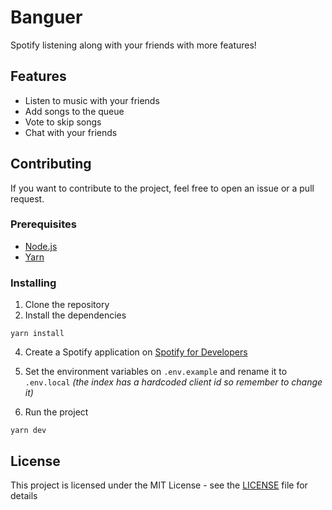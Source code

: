 # Banguer
Spotify listening along with your friends with more features!

## Features
- Listen to music with your friends
- Add songs to the queue
- Vote to skip songs
- Chat with your friends

## Contributing
If you want to contribute to the project, feel free to open an issue or a pull request.

### Prerequisites
- [Node.js](https://nodejs.org/en/)
- [Yarn](https://yarnpkg.com/en/)

### Installing
1. Clone the repository
2. Install the dependencies

```
yarn install
```

4. Create a Spotify application on [Spotify for Developers](https://developer.spotify.com/dashboard/applications)

5. Set the environment variables on `.env.example` and rename it to `.env.local` _(the index has a hardcoded client id so remember to change it)_

6. Run the project

```
yarn dev
```

## License
This project is licensed under the MIT License - see the [LICENSE](LICENSE) file for details